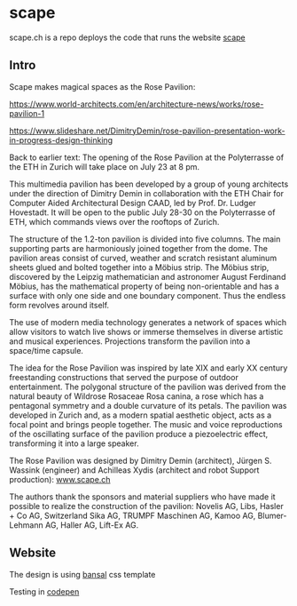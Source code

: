 # scape

scape.ch is a repo deploys the code that runs the website [scape](http://www.scape.ch)

## Intro
Scape makes magical spaces as the Rose Pavilion:

https://www.world-architects.com/en/architecture-news/works/rose-pavilion-1

https://www.slideshare.net/DimitryDemin/rose-pavilion-presentation-work-in-progress-design-thinking

Back to earlier text:
The opening of the Rose Pavilion at the Polyterrasse of the ETH in Zurich will take place on July 23 at 8 pm.

This multimedia pavilion has been developed by a group of young architects under the direction of Dimitry Demin in collaboration with the ETH Chair for Computer Aided Architectural Design CAAD, led by Prof. Dr. Ludger Hovestadt.  It will be open to the public July 28-30 on the Polyterrasse of ETH, which commands views over the rooftops of Zurich.

The structure of the 1.2-ton pavilion is divided into five columns. The main supporting parts are harmoniously joined together from the dome. The pavilion areas consist of curved, weather and scratch resistant aluminum sheets glued and bolted together into a Möbius strip. The Möbius strip, discovered by the Leipzig mathematician and astronomer August Ferdinand Möbius, has the mathematical property of being non-orientable and has a surface with only one side and one boundary component.  Thus the endless form revolves around itself.

The use of modern media technology generates a network of spaces which allow visitors to watch live shows or immerse themselves in diverse artistic and musical experiences. Projections transform the pavilion into a space/time capsule.

The idea for the Rose Pavilion was inspired by late XIX and early XX century freestanding constructions that served the purpose of outdoor entertainment. The polygonal structure of the pavilion was derived from the natural beauty of Wildrose Rosaceae Rosa canina, a rose which has a pentagonal symmetry and a double curvature of its petals. The pavilion was developed in Zurich and, as a modern spatial aesthetic object, acts as a focal point and brings people together. The music and voice reproductions of the oscillating surface of the pavilion produce a piezoelectric effect, transforming it into a large speaker.

The Rose Pavilion was designed by Dimitry Demin (architect), Jürgen S. Wassink (engineer) and Achilleas Xydis (architect and robot Support production): www.scape.ch

The authors thank the sponsors and material suppliers who have made it possible to realize the construction of the pavilion: Novelis AG, Libs, Hasler + Co AG, Switzerland Sika AG, TRUMPF Maschinen AG, Kamoo AG, Blumer-Lehmann AG, Haller AG, Lift-Ex AG.

## Website

The design is using [bansal](https://bansal.io/pattern-css#installation) css template

Testing in [codepen](https://codepen.io/)
